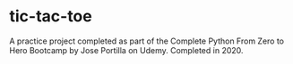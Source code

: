 # tic-tac-toe
A practice project completed as part of the Complete Python From Zero to Hero Bootcamp by Jose Portilla on Udemy. Completed in 2020.
